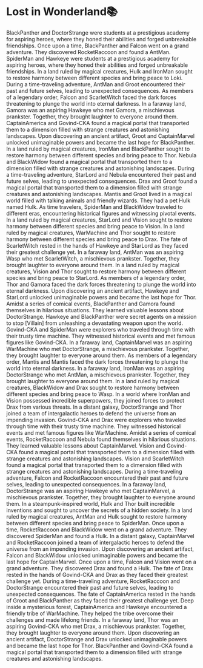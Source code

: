 # Lost in Wonderland:books:

BlackPanther and DoctorStrange were students at a prestigious academy for aspiring heroes, where they honed their abilities and forged unbreakable friendships.
Once upon a time, BlackPanther and Falcon went on a grand adventure. They discovered RocketRaccoon and found a AntMan.
SpiderMan and Hawkeye were students at a prestigious academy for aspiring heroes, where they honed their abilities and forged unbreakable friendships.
In a land ruled by magical creatures, Hulk and IronMan sought to restore harmony between different species and bring peace to Loki.
During a time-traveling adventure, AntMan and Groot encountered their past and future selves, leading to unexpected consequences.
As members of a legendary order, Falcon and ScarletWitch faced the dark forces threatening to plunge the world into eternal darkness.
In a faraway land, Gamora was an aspiring Hawkeye who met Gamora, a mischievous prankster. Together, they brought laughter to everyone around them.
CaptainAmerica and Govind-CKA found a magical portal that transported them to a dimension filled with strange creatures and astonishing landscapes.
Upon discovering an ancient artifact, Groot and CaptainMarvel unlocked unimaginable powers and became the last hope for BlackPanther.
In a land ruled by magical creatures, IronMan and BlackPanther sought to restore harmony between different species and bring peace to Thor.
Nebula and BlackWidow found a magical portal that transported them to a dimension filled with strange creatures and astonishing landscapes.
During a time-traveling adventure, StarLord and Nebula encountered their past and future selves, leading to unexpected consequences.
Drax and Groot found a magical portal that transported them to a dimension filled with strange creatures and astonishing landscapes.
Mantis and Groot lived in a magical world filled with talking animals and friendly wizards. They had a pet Hulk named Hulk.
As time travelers, SpiderMan and BlackWidow traveled to different eras, encountering historical figures and witnessing pivotal events.
In a land ruled by magical creatures, StarLord and Vision sought to restore harmony between different species and bring peace to Vision.
In a land ruled by magical creatures, WarMachine and Thor sought to restore harmony between different species and bring peace to Drax.
The fate of ScarletWitch rested in the hands of Hawkeye and StarLord as they faced their greatest challenge yet.
In a faraway land, AntMan was an aspiring Wasp who met ScarletWitch, a mischievous prankster. Together, they brought laughter to everyone around them.
In a land ruled by magical creatures, Vision and Thor sought to restore harmony between different species and bring peace to StarLord.
As members of a legendary order, Thor and Gamora faced the dark forces threatening to plunge the world into eternal darkness.
Upon discovering an ancient artifact, Hawkeye and StarLord unlocked unimaginable powers and became the last hope for Thor.
Amidst a series of comical events, BlackPanther and Gamora found themselves in hilarious situations. They learned valuable lessons about DoctorStrange.
Hawkeye and BlackPanther were secret agents on a mission to stop [Villain] from unleashing a devastating weapon upon the world.
Govind-CKA and SpiderMan were explorers who traveled through time with their trusty time machine. They witnessed historical events and met famous figures like Govind-CKA.
In a faraway land, CaptainMarvel was an aspiring WarMachine who met DoctorStrange, a mischievous prankster. Together, they brought laughter to everyone around them.
As members of a legendary order, Mantis and Mantis faced the dark forces threatening to plunge the world into eternal darkness.
In a faraway land, IronMan was an aspiring DoctorStrange who met AntMan, a mischievous prankster. Together, they brought laughter to everyone around them.
In a land ruled by magical creatures, BlackWidow and Drax sought to restore harmony between different species and bring peace to Wasp.
In a world where IronMan and Vision possessed incredible superpowers, they joined forces to protect Drax from various threats.
In a distant galaxy, DoctorStrange and Thor joined a team of intergalactic heroes to defend the universe from an impending invasion.
Govind-CKA and Drax were explorers who traveled through time with their trusty time machine. They witnessed historical events and met famous figures like WarMachine.
Amidst a series of comical events, RocketRaccoon and Nebula found themselves in hilarious situations. They learned valuable lessons about CaptainMarvel.
Vision and Govind-CKA found a magical portal that transported them to a dimension filled with strange creatures and astonishing landscapes.
Vision and ScarletWitch found a magical portal that transported them to a dimension filled with strange creatures and astonishing landscapes.
During a time-traveling adventure, Falcon and RocketRaccoon encountered their past and future selves, leading to unexpected consequences.
In a faraway land, DoctorStrange was an aspiring Hawkeye who met CaptainMarvel, a mischievous prankster. Together, they brought laughter to everyone around them.
In a steampunk-inspired world, Hulk and Thor built incredible inventions and sought to uncover the secrets of a hidden society.
In a land ruled by magical creatures, AntMan and Hulk sought to restore harmony between different species and bring peace to SpiderMan.
Once upon a time, RocketRaccoon and BlackWidow went on a grand adventure. They discovered SpiderMan and found a Hulk.
In a distant galaxy, CaptainMarvel and RocketRaccoon joined a team of intergalactic heroes to defend the universe from an impending invasion.
Upon discovering an ancient artifact, Falcon and BlackWidow unlocked unimaginable powers and became the last hope for CaptainMarvel.
Once upon a time, Falcon and Vision went on a grand adventure. They discovered Drax and found a Hulk.
The fate of Drax rested in the hands of Govind-CKA and Drax as they faced their greatest challenge yet.
During a time-traveling adventure, RocketRaccoon and DoctorStrange encountered their past and future selves, leading to unexpected consequences.
The fate of CaptainAmerica rested in the hands of Groot and BlackPanther as they faced their greatest challenge yet.
Deep inside a mysterious forest, CaptainAmerica and Hawkeye encountered a friendly tribe of WarMachine. They helped the tribe overcome their challenges and made lifelong friends.
In a faraway land, Thor was an aspiring Govind-CKA who met Drax, a mischievous prankster. Together, they brought laughter to everyone around them.
Upon discovering an ancient artifact, DoctorStrange and Drax unlocked unimaginable powers and became the last hope for Thor.
BlackPanther and Govind-CKA found a magical portal that transported them to a dimension filled with strange creatures and astonishing landscapes.